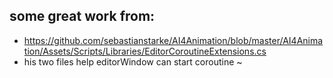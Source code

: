 ## some great work from:
* https://github.com/sebastianstarke/AI4Animation/blob/master/AI4Animation/Assets/Scripts/Libraries/EditorCoroutineExtensions.cs
* his two files help editorWindow can start coroutine ~
